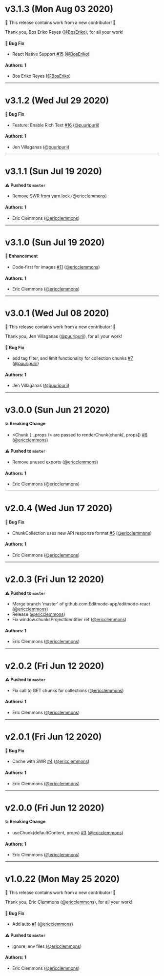# v3.1.3 (Mon Aug 03 2020)

:tada: This release contains work from a new contributor! :tada:

Thank you, Bos Eriko Reyes ([@BosEriko](https://github.com/BosEriko)), for all your work!

#### 🐛 Bug Fix

- React Native Support [#15](https://github.com/Editmode-app/editmode-react/pull/15) ([@BosEriko](https://github.com/BosEriko))

#### Authors: 1

- Bos Eriko Reyes ([@BosEriko](https://github.com/BosEriko))

---

# v3.1.2 (Wed Jul 29 2020)

#### 🐛 Bug Fix

- Feature: Enable Rich Text [#16](https://github.com/Editmode-app/editmode-react/pull/16) ([@puuripurii](https://github.com/puuripurii))

#### Authors: 1

- Jen Villaganas ([@puuripurii](https://github.com/puuripurii))

---

# v3.1.1 (Sun Jul 19 2020)

#### ⚠️  Pushed to `master`

- Remove SWR from yarn.lock ([@ericclemmons](https://github.com/ericclemmons))

#### Authors: 1

- Eric Clemmons ([@ericclemmons](https://github.com/ericclemmons))

---

# v3.1.0 (Sun Jul 19 2020)

#### 🚀 Enhancement

- Code-first <Chunk src="...." /> for images [#11](https://github.com/Editmode-app/editmode-react/pull/11) ([@ericclemmons](https://github.com/ericclemmons))

#### Authors: 1

- Eric Clemmons ([@ericclemmons](https://github.com/ericclemmons))

---

# v3.0.1 (Wed Jul 08 2020)

:tada: This release contains work from a new contributor! :tada:

Thank you, Jen Villaganas ([@puuripurii](https://github.com/puuripurii)), for all your work!

#### 🐛 Bug Fix

- add tag filter, and limit functionality for collection chunks [#7](https://github.com/Editmode-app/editmode-react/pull/7) ([@puuripurii](https://github.com/puuripurii))

#### Authors: 1

- Jen Villaganas ([@puuripurii](https://github.com/puuripurii))

---

# v3.0.0 (Sun Jun 21 2020)

#### 💥 Breaking Change

- <Chunk {...props /> are passed to renderChunk(chunk[, props]) [#6](https://github.com/Editmode-app/editmode-react/pull/6) ([@ericclemmons](https://github.com/ericclemmons))

#### ⚠️  Pushed to `master`

- Remove unused exports ([@ericclemmons](https://github.com/ericclemmons))

#### Authors: 1

- Eric Clemmons ([@ericclemmons](https://github.com/ericclemmons))

---

# v2.0.4 (Wed Jun 17 2020)

#### 🐛 Bug Fix

- ChunkCollection uses new API response format [#5](https://github.com/Editmode-app/editmode-react/pull/5) ([@ericclemmons](https://github.com/ericclemmons))

#### Authors: 1

- Eric Clemmons ([@ericclemmons](https://github.com/ericclemmons))

---

# v2.0.3 (Fri Jun 12 2020)

#### ⚠️  Pushed to `master`

- Merge branch 'master' of github.com:Editmode-app/editmode-react ([@ericclemmons](https://github.com/ericclemmons))
- Release ([@ericclemmons](https://github.com/ericclemmons))
- Fix window.chunksProjectIdentifier ref ([@ericclemmons](https://github.com/ericclemmons))

#### Authors: 1

- Eric Clemmons ([@ericclemmons](https://github.com/ericclemmons))

---

# v2.0.2 (Fri Jun 12 2020)

#### ⚠️  Pushed to `master`

- Fix call to GET chunks for collections ([@ericclemmons](https://github.com/ericclemmons))

#### Authors: 1

- Eric Clemmons ([@ericclemmons](https://github.com/ericclemmons))

---

# v2.0.1 (Fri Jun 12 2020)

#### 🐛 Bug Fix

- Cache with SWR [#4](https://github.com/Editmode-app/editmode-react/pull/4) ([@ericclemmons](https://github.com/ericclemmons))

#### Authors: 1

- Eric Clemmons ([@ericclemmons](https://github.com/ericclemmons))

---

# v2.0.0 (Fri Jun 12 2020)

#### 💥 Breaking Change

- useChunk(defaultContent, props) [#3](https://github.com/Editmode-app/editmode-react/pull/3) ([@ericclemmons](https://github.com/ericclemmons))

#### Authors: 1

- Eric Clemmons ([@ericclemmons](https://github.com/ericclemmons))

---

# v1.0.22 (Mon May 25 2020)

:tada: This release contains work from a new contributor! :tada:

Thank you, Eric Clemmons ([@ericclemmons](https://github.com/ericclemmons)), for all your work!

#### 🐛 Bug Fix

- Add auto [#1](https://github.com/Editmode-app/editmode-react/pull/1) ([@ericclemmons](https://github.com/ericclemmons))

#### ⚠️  Pushed to `master`

- Ignore .env files ([@ericclemmons](https://github.com/ericclemmons))

#### Authors: 1

- Eric Clemmons ([@ericclemmons](https://github.com/ericclemmons))